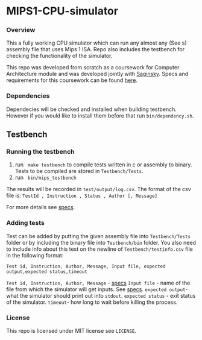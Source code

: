 # MIPS1-CPU-simulator

### Overview

This a fully working CPU simulator which can run any almost any (See s) assembly file that uses Mips 1 ISA. Repo also includes the testbench for checking the functionality of the simulator.

This repo was developed from scratch as a coursework for Computer Architecture module and was developed jointly with [Saginsky](https://github.com/Saginsky).  Specs and requirements for this coursework can be found [here](https://github.com/m8pple/arch2-2019-cw).

### Dependencies

Dependecies will be checked and installed when building testbench. However if you would like to install them before that run ``` bin/dependency.sh ```.
## Testbench

### Running the testbench

1. run ``` make testbench``` to compile tests written in c or assembly to binary. Tests to be compiled are stored in ```Testbench/Tests```.
2. run ``` bin/mips_testbench```

The results will be recorded in ```test/output/log.csv```.  The format of the csv file is:
```TestId , Instruction , Status , Author [, Message]```
 
 For more details see [specs](https://github.com/m8pple/arch2-2019-cw#testbench-inputoutput). 

 ### Adding tests

 Test can be added by putting the given assembly file into ```Testbench/Tests``` folder or by including the binary file into ```Testbench/bin``` folder. You also need to include info about this test on the newline of ```Testbench/testinfo.csv``` file in the following format:

 ```Test id, Instruction, Author, Message, Input file, expected output,expected status,timeout```

```Test id, Instruction, Author, Message``` - [specs](https://github.com/m8pple/arch2-2019-cw#testbench-inputoutput)
```Input file``` - name of the file from which the simulator will get inputs. See [specs](https://github.com/m8pple/arch2-2019-cw#simulator-inputoutput).
``` expected output ```- what the simulator should print out into ```stdout```.
``` expected status ``` - exit status of the simulator.
``` timeout ```- how long to wait before killing the process. 

### License

This repo is licensed under MIT license see ``` LICENSE ```.